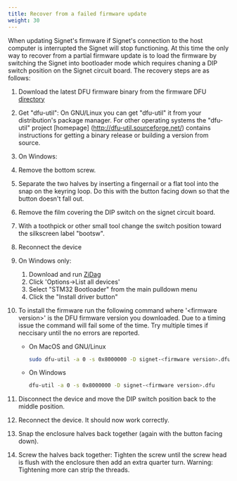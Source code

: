```yaml
---
title: Recover from a failed firmware update 
weight: 30
---
```


When updating Signet's firmware if Signet's connection to the host computer is interrupted the Signet will stop functioning. At this time the only way to recover from a partial firmware update is to load the firmware by switching the Signet into bootloader mode which requires chaning a DIP switch position on the Signet circuit board. The recovery steps are as follows:


1. Download the latest DFU firmware binary from the firmware DFU [directory](https://nthdimtech.com/downloads/signet-releases/firmware/dfu/)

1. Get "dfu-util": On GNU/Linux you can get "dfu-util" it from your distribution's package manager. For other operating systems the "dfu-util" project
[homepage] (http://dfu-util.sourceforge.net/) contains instructions for getting a binary release or building a version from source. 

1. On Windows: 

1. Remove the bottom screw.

1. Separate the two halves by inserting a fingernail or a flat tool into 
the snap on the keyring loop. Do this with the button facing down so 
that the button doesn't fall out.

1. Remove the film covering the DIP switch on the signet circuit board.

1. With a toothpick or other small tool change the switch position toward the silkscreen label "bootsw".

1. Reconnect the device

1. On Windows only:
	1. Download and run [ZiDag](https://github.com/pbatard/libwdi/releases/download/b721/zadig-2.4.exe)
	1. Click 'Options->List all devices'
	1. Select "STM32 Bootloader" from the main pulldown menu
	1. Click the "Install driver button"

1. To install the firmware run the following command where '\<firmware version\>' is the DFU firmware version you downloaded. Due to a timing issue the command will fail some of the time. Try multiple times if neccisary until the no errors are reported.
	- On MacOS and GNU/Linux
	
		```bash
		sudo dfu-util -a 0 -s 0x8000000 -D signet-<firmware version>.dfu
		```
	- On Windows
	
		```bash
		dfu-util -a 0 -s 0x8000000 -D signet-<firmware version>.dfu
		```

1. Disconnect the device and move the DIP switch position back to the middle position.

1. Reconnect the device. It should now work correctly.

1. Snap the enclosure halves back together (again with the button facing down).

1. Screw the halves back together: Tighten the screw until the screw head is flush with the enclosure then add an extra quarter turn. Warning: Tightening more can strip the threads. 


